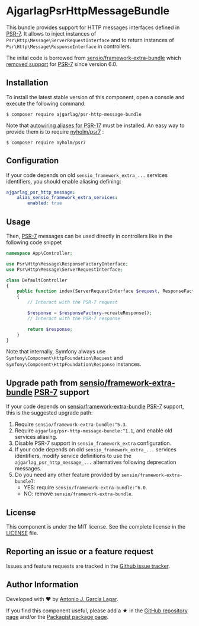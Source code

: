 AjgarlagPsrHttpMessageBundle
============================

This bundle provides support for HTTP messages interfaces defined
in [PSR-7]. It allows to inject instances of ``Psr\Http\Message\ServerRequestInterface``
and to return instances of ``Psr\Http\Message\ResponseInterface`` in controllers.


The inital code is borrowed from [sensio/framework-extra-bundle] which [removed support] for [PSR-7] since version 6.0.


Installation
------------

To install the latest stable version of this component, open a console and execute the following command:
```
$ composer require ajgarlag/psr-http-message-bundle
```

Note that [autowiring aliases for PSR-17] must be installed. An easy way to provide them is to require [nyholm/psr7] :
```
$ composer require nyholm/psr7
```

Configuration
-------------

If your code depends on old `sensio_framework_extra_...` services identifiers, you should enable aliasing defining:
```yaml
ajgarlag_psr_http_message:
    alias_sensio_framework_extra_services:
        enabled: true
```


Usage
-----

Then, [PSR-7] messages can be used directly in controllers like in the following code snippet

```php
namespace App\Controller;

use Psr\Http\Message\ResponseFactoryInterface;
use Psr\Http\Message\ServerRequestInterface;

class DefaultController
{
    public function index(ServerRequestInterface $request, ResponseFactoryInterface $responseFactory)
    {
        // Interact with the PSR-7 request

        $response = $responseFactory->createResponse();
        // Interact with the PSR-7 response

        return $response;
    }
}
```

Note that internally, Symfony always use `Symfony\Component\HttpFoundation\Request`
and `Symfony\Component\HttpFoundation\Response` instances.


Upgrade path from [sensio/framework-extra-bundle] [PSR-7] support
-----------------------------------------------------------------

If your code depends on [sensio/framework-extra-bundle] [PSR-7] support, this is the
suggested upgrade path:

1. Require `sensio/framework-extra-bundle:^5.3`.
2. Require `ajgarlag/psr-http-message-bundle:^1.1`, and enable old services aliasing.
3. Disable PSR-7 support in `sensio_framework_extra` configuration.
4. If your code depends on old `sensio_framework_extra_...` services identifiers,
   modify service definitions to use the `ajgarlag_psr_http_message_...` alternatives
   following deprecation messages.
5. Do you need any other feature provided by `sensio/framework-extra-bundle`?:
   - YES: require `sensio/framework-extra-bundle:^6.0`.
   - NO: remove `sensio/framework-extra-bundle`.


License
-------

This component is under the MIT license. See the complete license in the [LICENSE] file.


Reporting an issue or a feature request
---------------------------------------

Issues and feature requests are tracked in the [Github issue tracker].


Author Information
------------------

Developed with ♥ by [Antonio J. García Lagar].

If you find this component useful, please add a ★ in the [GitHub repository page] and/or the [Packagist package page].

[sensio/framework-extra-bundle]: https://github.com/sensiolabs/SensioFrameworkExtraBundle
[removed support]: https://github.com/sensiolabs/SensioFrameworkExtraBundle/pull/710
[PSR-7]: http://www.php-fig.org/psr/psr-7/
[autowiring aliases for PSR-17]: https://github.com/symfony/recipes/blob/master/nyholm/psr7/1.0/config/packages/nyholm_psr7.yaml
[nyholm/psr7]: https://github.com/Nyholm/psr7
[LICENSE]: LICENSE
[Github issue tracker]: https://github.com/ajgarlag/psr-http-message-bundle/issues
[Antonio J. García Lagar]: http://aj.garcialagar.es
[GitHub repository page]: https://github.com/ajgarlag/psr-http-message-bundle
[Packagist package page]: https://packagist.org/packages/ajgarlag/psr-http-message-bundle
